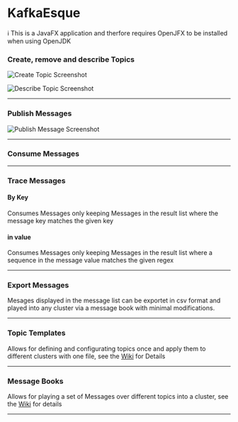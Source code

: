 # KafkaEsque
:information_source: This is a JavaFX application and therfore requires OpenJFX to be installed when using OpenJDK
### Create, remove and describe Topics
![Create Topic Screenshot](https://kafka.esque.at/images/screenshots/CreateTopic.png "Create Topics")

![Describe Topic Screenshot](https://kafka.esque.at/images/screenshots/TopicDescription.png "Describe Topics")
***
### Publish Messages
![Publish Message Screenshot](https://kafka.esque.at/images/screenshots/PublishMessage.png "Publish Message Dialog")
***
### Consume Messages
***
### Trace Messages
#### By Key
Consumes Messages only keeping Messages in the result list where the message key matches the given key
#### in value
Consumes Messages only keeping Messages in the result list where a sequence in the message value matches the given regex
***
### Export Messages
Mesages displayed in the message list can be exportet in csv format and played into any cluster via a message book with minimal modifications.
***
### Topic Templates
Allows for defining and configurating topics once and apply them to different clusters with one file, see the [Wiki]("https://github.com/patschuh/KafkaEsque/wiki/Topic-Templates") for Details
***
### Message Books
Allows for playing a set of Messages over different topics into a cluster, see the [Wiki]("https://github.com/patschuh/KafkaEsque/wiki/Message-Books") for details
***
